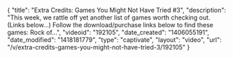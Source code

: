 {
    "title": "Extra Credits: Games You Might Not Have Tried #3",
    "description": "This week, we rattle off yet another list of games worth checking out. (Links below...) Follow the download\/purchase links below to find these games: Rock of...",
    "videoid": "192105",
    "date_created": "1406055191",
    "date_modified": "1418181779",
    "type": "captivate",
    "layout": "video",
    "url": "\/v\/extra-credits-games-you-might-not-have-tried-3\/192105"
}